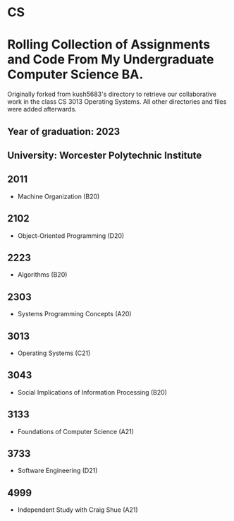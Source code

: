 # CS
# Rolling Collection of Assignments and Code From My Undergraduate Computer Science BA. 

Originally forked from kush5683's directory to retrieve our collaborative work in the class CS 3013 Operating Systems. All other directories and files were added afterwards.

## Year of graduation: 2023
## University: Worcester Polytechnic Institute

## 2011
  - Machine Organization (B20)
## 2102
  - Object-Oriented Programming (D20)
## 2223
  - Algorithms (B20)
## 2303
  - Systems Programming Concepts (A20)
## 3013
  - Operating Systems (C21)
## 3043
  - Social Implications of Information Processing (B20)
## 3133
  - Foundations of Computer Science (A21)
## 3733
  - Software Engineering (D21)
## 4999 
  - Independent Study with Craig Shue (A21)
